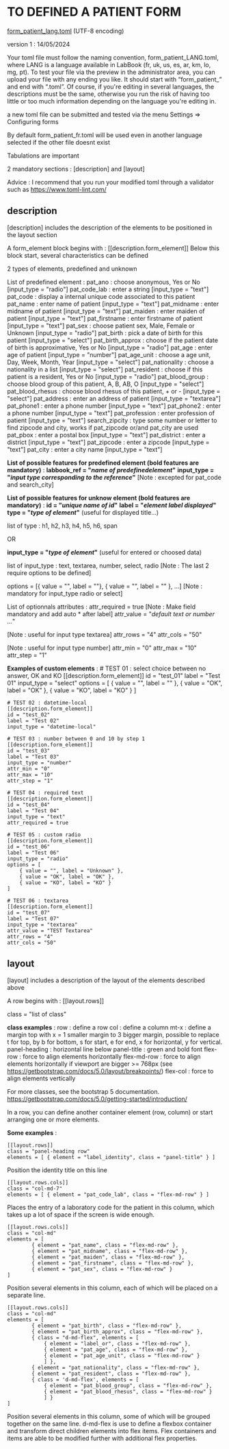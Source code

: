 # TO DEFINED A PATIENT FORM
[form\_patient\_lang.toml](storage/resource/form/patient/form_patient_lang.toml) (UTF-8 encoding) 

version 1 : 14/05/2024

Your toml file must follow the naming convention, form\_patient\_LANG.toml, where LANG is a language available in LabBook (fr, uk, us, es, ar, km, lo, mg, pt). 
To test your file via the preview in the administrator area, you can upload your file with any ending you like.
It should start with “form\_patient\_” and end with “.toml”.
Of course, if you're editing in several languages, the descriptions must be the same, otherwise you run the risk of having too little or too much information depending on the language you're editing in.

a new toml file can be submitted and tested via the menu Settings => Configuring forms

By default form\_patient\_fr.toml will be used even in another language selected if the other file doesnt exist

Tabulations are important

2 mandatory sections : [description] and [layout]

Advice : I recommend that you run your modified toml through a validator such as https://www.toml-lint.com/

## description

[description] includes the description of the elements to be positioned in the layout section

A form\_element block begins with : [[description.form\_element]]
Below this block start, several characteristics can be defined

2 types of elements, predefined and unknown

List of predefined element :
pat\_ano          : choose anonymous, Yes or No [input\_type = "radio"]
pat\_code\_lab     : enter a string [input\_type = "text"]
pat\_code         : display a internal unique code associated to this patient  
pat\_name         : enter name of patient [input\_type = "text"]
pat\_midname      : enter midname of patient [input\_type = "text"]
pat\_maiden       : enter maiden of patient [input\_type = "text"]
pat\_firstname    : enter firstname of patient [input\_type = "text"]
pat\_sex          : choose patient sex, Male, Female or Unknown [input\_type = "radio"]
pat\_birth        : pick a date of birth for this patient [input\_type = "select"]
pat\_birth\_approx : choose if the patient date of birth is approximative, Yes or No [input\_type = "radio"]
pat\_age          : enter age of patient [input\_type = "number"]
pat\_age\_unit     : choose a age unit, Day, Week, Month, Year [input\_type = "select"]
pat\_nationality  : choose a nationality in a list [input\_type = "select"]
pat\_resident     : choose if this patient is a resident, Yes or No [input\_type = "radio"]
pat\_blood\_group  : choose blood group of this patient, A, B, AB, O [input\_type = "select"]
pat\_blood\_rhesus : choose blood rhesus of this patient, + or - [input\_type = "select"]
pat\_address      : enter an address of patient [input\_type = "textarea"]
pat\_phone1       : enter a phone number [input\_type = "text"]
pat\_phone2       : enter a phone number [input\_type = "text"]
pat\_profession   : enter profession of patient [input\_type = "text"]
search\_zipcity   : type some number or letter to find zipcode and city, works if pat\_zipcode or/and pat\_city are used
pat\_pbox         : enter a postal box [input\_type = "text"]
pat\_district     : enter a district [input\_type = "text"]
pat\_zipcode      : enter a zipcode [input\_type = "text"]
pat\_city         : enter a city name [input\_type = "text"]

__List of possible features for predefined element (**bold features are mandatory**)__ :
**labbook\_ref = "_name of predefinedelement_"**
**input\_type = "_input type corresponding to the reference_"** [Note : excepted for pat\_code and search\_city]

__List of possible features for unknow element (**bold features are mandatory**)__ :
**id = "_unique name of id_"**
**label = "_element label displayed_"**
**type = "_type of element_"** (useful for displayed title...) 

list of type : h1, h2, h3, h4, h5, h6, span

OR

**input_type = "_type of element_"** (useful for entered or choosed data)

list of input\_type : text, textarea, number, select, radio [Note : The last 2 require options to be defined]

options = [{ value = "", label = ""}, { value = "", label = "" }, ...] [Note : mandatory for input_type radio or select]

List of optionnals attributes :
attr\_required = true [Note : Make field mandatory and add auto * after label]
attr\_value = "_default text or number ..._"

[Note : useful for input type textarea]
attr\_rows = "4"
attr\_cols = "50"

[Note : useful for input type number]
attr\_min = "0"
attr\_max = "10"
attr\_step = "1"

__Examples of custom elements__ :
    # TEST 01 : select choice between no answer, OK and KO
    [[description.form_element]]
    id = "test_01"
    label = "Test 01"
    input_type = "select"
    options = [
        { value = "", label = "" },
        { value = "OK", label = "OK" },
        { value = "KO", label = "KO" }
    ]

    # TEST 02 : datetime-local
    [[description.form_element]]
    id = "test_02"
    label = "Test 02"
    input_type = "datetime-local"

    # TEST 03 : number between 0 and 10 by step 1
    [[description.form_element]]
    id = "test_03"
    label = "Test 03"
    input_type = "number"
    attr_min = "0"
    attr_max = "10"
    attr_step = "1"

    # TEST 04 : required text
    [[description.form_element]]
    id = "test_04"
    label = "Test 04"
    input_type = "text"
    attr_required = true

    # TEST 05 : custom radio
    [[description.form_element]]
    id = "test_06"
    label = "Test 06"
    input_type = "radio"
    options = [
        { value = "", label = "Unknown" },
        { value = "OK", label = "OK" },
        { value = "KO", label = "KO" }
    ]

    # TEST 06 : textarea
    [[description.form_element]]
    id = "test_07"
    label = "Test 07"
    input_type = "textarea"
    attr_value = "TEST Textarea"
    attr_rows = "4"
    attr_cols = "50"

## layout

[layout] includes a description of the layout of the elements described above

A row begins with : [[layout.rows]]

class = "list of class" 

__class examples__ :
row  : define a row
col  : define a column
mt-x : define a margin top with x = 1 smaller margin to 3 bigger margin, possible to replace t for top, by b for bottom, s for start, e for end, x for horizontal, y for vertical.
panel-heading : horizontal line below
panel-title   : green and bold font
flex-row      : force to align elements horizontally
flex-md-row   : force to align elements horizontally if viewport are bigger >= 768px (see https://getbootstrap.com/docs/5.0/layout/breakpoints/)
flex-col      : force to align elements vertically

For more classes, see the bootstrap 5 documentation. https://getbootstrap.com/docs/5.0/getting-started/introduction/

In a row, you can define another container element (row, column) or start arranging one or more elements.

__Some examples__ :

    [[layout.rows]]
    class = "panel-heading row"
    elements = [ { element = "label_identity", class = "panel-title" } ]

Position the identity title on this line

    [[layout.rows.cols]]
    class = "col-md-7"
    elements = [ { element = "pat_code_lab", class = "flex-md-row" } ]

Places the entry of a laboratory code for the patient in this column, which takes up a lot of space if the screen is wide enough.

    [[layout.rows.cols]]
    class = "col-md"
    elements = [ 
            { element = "pat_name", class = "flex-md-row" },
            { element = "pat_midname", class = "flex-md-row" },
            { element = "pat_maiden", class = "flex-md-row" },
            { element = "pat_firstname", class = "flex-md-row" },
            { element = "pat_sex", class = "flex-md-row" }
    ]

Position several elements in this column, each of which will be placed on a separate line.

    [[layout.rows.cols]]
    class = "col-md"
    elements = [ 
            { element = "pat_birth", class = "flex-md-row" },
            { element = "pat_birth_approx", class = "flex-md-row" },
            { class = "d-md-flex", elements = [
                { element = "label_or", class = "flex-md-row" },
                { element = "pat_age", class = "flex-md-row" },
                { element = "pat_age_unit", class = "flex-md-row" }
                ] },
            { element = "pat_nationality", class = "flex-md-row" },
            { element = "pat_resident", class = "flex-md-row" },
            { class = 'd-md-flex', elements = [
                { element = "pat_blood_group", class = "flex-md-row" },
                { element = "pat_blood_rhesus", class = "flex-md-row" }
                ] }
    ]

Position several elements in this column, some of which will be grouped together on the same line.
d-md-flex is use to define a flexbox container and transform direct children elements into flex items. 
Flex containers and items are able to be modified further with additional flex properties.
